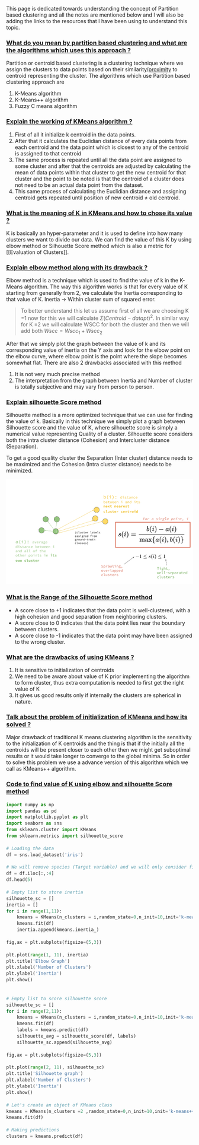 This page is dedicated towards understanding the concept of Partition based clustering and all the notes are mentioned below and I will also be adding the links to the resources that I have been using to understand this topic.

### [What do you mean by partition based clustering and what are the algorithms which uses this approach ?](#) 

Partition or centroid based clustering is a clustering technique where we assign the clusters to data points based on their similarity/[proximity](https://www.google.com/search?q=What+is+the+meaning+of+proximity+&sxsrf=APwXEdeNBt1hTEiKqoPrkWmzX3lZFFma6A%3A1684144359781&ei=5wBiZPSdL5Pn4-EPxPWP0Ak&ved=0ahUKEwi0rcLShvf-AhWT8zgGHcT6A5oQ4dUDCA8&uact=5&oq=What+is+the+meaning+of+proximity+&gs_lcp=Cgxnd3Mtd2l6LXNlcnAQAzIECCMQJzIFCAAQgAQyBQgAEIAEMgUIABCABDIFCAAQgAQyBggAEBYQHjIGCAAQFhAeMgYIABAWEB4yBggAEBYQHjIICAAQFhAeEA86CggAEEcQ1gQQsANKBAhBGABQ1mtYpm5gpHFoA3ABeACAAZgBiAGaApIBAzAuMpgBAKABAcgBCMABAQ&sclient=gws-wiz-serp) to centroid representing the cluster. The algorithms which use Partition based clustering approach are 

1. K-Means algorithm
2. K-Means++ algorithm
3. Fuzzy C means algorithm


### [Explain the working of KMeans algorithm ? ](#) 

1. First of all it initialize k centroid in the data points.
2. After that it calculates the Euclidian distance of every data points from each centroid and the data point which is closest to any of the centroid is assigned to that centroid
3. The same process is repeated until all the data point are assigned to some cluster and after that the centroids are adjusted by calculating the mean of data points within that cluster to get the new centroid for that cluster and the point to be noted is that the centroid of a cluster does not need to be an actual data point from the dataset. 
4. This same process of calculating the Euclidian distance and assigning centroid gets repeated until position of new centroid ≠ old centroid.

### [What is the meaning of K in KMeans and how to chose its value ? ](#)

K is basically an hyper-parameter and it is used to define into how many clusters we want to divide our data. We can find the value of this K by using elbow method or Silhouette Score method which is also a metric for [[Evaluation of Clusters]].

### [Explain elbow method along with its drawback ?](#) 

Elbow method is a technique which is used to find the value of k in the K-Means algorithm. The way this algorithm works is that for every value of K starting from generally from 2, we calculate the Inertia corresponding to that value of K. Inertia → Within cluster sum of squared error.

> To better understand this let us assume first of all we are choosing K =1 now for this we will calculate $Σ (Centroid - datapt)^2$. In similar way for K =2 we will calculate WSCC for both the cluster and then we will add both $Wscc = Wscc_1 + Wscc_2$

After that we simply plot the graph between the value of k and its corresponding value of inertia on the Y axis and look for the elbow point on the elbow curve, where elbow point is the point where the slope becomes somewhat flat. There are also 2 drawbacks associated with this method

1. It is not very much precise method
2. The interpretation from the graph between Inertia and Number of cluster is totally subjective and may vary from person to person.

### [Explain silhouette Score method](#) 

Silhouette method is a more optimized technique that we can use for finding the value of k. Basically in this technique we simply plot a graph between Silhouette score and the value of K, where silhouette score is simply a numerical value representing Quality of a cluster. Silhouette score considers both the intra cluster distance (Cohesion) and Intercluster distance (Separation).

To get a good quality cluster the Separation (Inter cluster) distance needs to be maximized and the Cohesion (Intra cluster distance) needs to be minimized.

![Silhouette Score.png](https://github.com/yuvraaj2002/AI-Notes/blob/master/Unsupervised%20Learning/Images/Silhouette%20Score.png)

### [What is the Range of the Silhouette Score method](#)

 - A score close to +1 indicates that the data point is well-clustered, with a high cohesion and good separation from neighboring clusters.
- A score close to 0 indicates that the data point lies near the boundary between clusters.
- A score close to -1 indicates that the data point may have been assigned to the wrong cluster.

### [What are the drawbacks of using KMeans ?](#) 

1. It is sensitive to initialization of centroids
2. We need to be aware about value of K prior implementing the algorithm to form cluster, thus extra computation is needed to first get the right value of K
3. It gives us good results only if internally the clusters are spherical in nature.

### [Talk about the problem of initialization of KMeans and  how its solved ?](#) 

Major drawback of traditional K means clustering algorithm is the sensitivity to the initialization of K centroids and the thing is that if the initially all the centroids will be present closer to each other then we might get suboptimal results or it would take longer to converge to the global minima. So in order to solve this problem we use a advance version of this algorithm which we call as KMeans++ algorithm.
  

### [Code to find value of K using elbow and silhouette Score method](#)

``` python
import numpy as np
import pandas as pd
import matplotlib.pyplot as plt
import seaborn as sns
from sklearn.cluster import KMeans
from sklearn.metrics import silhouette_score

# Loading the data
df = sns.load_dataset('iris')

# We will remove species (Target variable) and we will only consider first 3 features
df = df.iloc[:,:4]
df.head(5)

# Empty list to store inertia
silhouette_sc = []
inertia = []
for i in range(1,11):
    kmeans = KMeans(n_clusters = i,random_state=0,n_init=10,init='k-means++')
    kmeans.fit(df)
    inertia.append(kmeans.inertia_)
    
fig,ax = plt.subplots(figsize=(5,3))

plt.plot(range(1, 11), inertia)
plt.title('Elbow Graph')
plt.xlabel('Number of Clusters')
plt.ylabel('Inertia')
plt.show()


# Empty list to score silhouette score
silhouette_sc = []
for i in range(2,11):
    kmeans = KMeans(n_clusters = i,random_state=0,n_init=10,init='k-means++')
    kmeans.fit(df)
    labels = kmeans.predict(df)
    silhouette_avg = silhouette_score(df, labels)
    silhouette_sc.append(silhouette_avg)
    
fig,ax = plt.subplots(figsize=(5,3))

plt.plot(range(2, 11), silhouette_sc)
plt.title('Silhouette graph')
plt.xlabel('Number of Clusters')
plt.ylabel('Inertia')
plt.show()

# Let's create an object of KMeans class
kmeans = KMeans(n_clusters =2 ,random_state=0,n_init=10,init='k-means++')
kmeans.fit(df)

# Making predictions
clusters = kmeans.predict(df)
```
